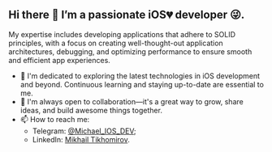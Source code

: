 ## Hi there 👋 I’m a passionate iOS💔 developer 😜.

My expertise includes developing applications that adhere to SOLID principles, with a focus on creating well-thought-out application architectures, debugging, and optimizing performance to ensure smooth and efficient app experiences.


- 📖 I'm dedicated to exploring the latest technologies in iOS development and beyond. Continuous learning and staying up-to-date are essential to me.
- 👯 I'm always open to collaboration—it's a great way to grow, share ideas, and build awesome things together.
- 📫 How to reach me:<br>
     - Telegram: [@Michael_IOS_DEV](https://t.me/Chipset090191);
     - LinkedIn: [Mikhail Tikhomirov](https://www.linkedin.com/in/mikhail-tikhomirov-303169288). 

